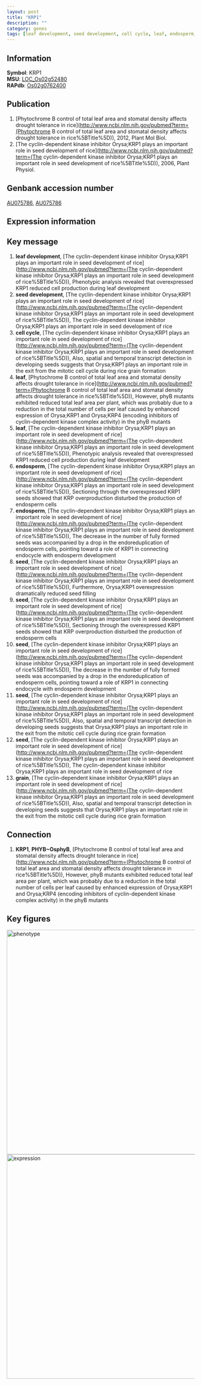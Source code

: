 ```yaml
---
layout: post
title: "KRP1"
description: ""
category: genes
tags: [leaf development, seed development, cell cycle, leaf, endosperm, seed, grain, Gene]
---
```


## Information
__Symbol__: KRP1  
__MSU__: [LOC_Os02g52480](http://rice.plantbiology.msu.edu/cgi-bin/ORF_infopage.cgi?orf=LOC_Os02g52480)  
__RAPdb__: [Os02g0762400](http://rapdb.dna.affrc.go.jp/viewer/gbrowse_details/irgsp1?name=Os02g0762400)  

## Publication
1. [Phytochrome B control of total leaf area and stomatal density affects drought tolerance in rice](http://www.ncbi.nlm.nih.gov/pubmed?term=(Phytochrome B control of total leaf area and stomatal density affects drought tolerance in rice%5BTitle%5D)), 2012, Plant Mol Biol.
2. [The cyclin-dependent kinase inhibitor Orysa;KRP1 plays an important role in seed development of rice](http://www.ncbi.nlm.nih.gov/pubmed?term=(The cyclin-dependent kinase inhibitor Orysa;KRP1 plays an important role in seed development of rice%5BTitle%5D)), 2006, Plant Physiol.

## Genbank accession number
[AU075786](http://www.ncbi.nlm.nih.gov/nuccore/AU075786), [AU075786](http://www.ncbi.nlm.nih.gov/nuccore/AU075786)

## Expression information

## Key message
1. __leaf development__, [The cyclin-dependent kinase inhibitor Orysa;KRP1 plays an important role in seed development of rice](http://www.ncbi.nlm.nih.gov/pubmed?term=(The cyclin-dependent kinase inhibitor Orysa;KRP1 plays an important role in seed development of rice%5BTitle%5D)),  Phenotypic analysis revealed that overexpressed KRP1 reduced cell production during leaf development
2. __seed development__, [The cyclin-dependent kinase inhibitor Orysa;KRP1 plays an important role in seed development of rice](http://www.ncbi.nlm.nih.gov/pubmed?term=(The cyclin-dependent kinase inhibitor Orysa;KRP1 plays an important role in seed development of rice%5BTitle%5D)), The cyclin-dependent kinase inhibitor Orysa;KRP1 plays an important role in seed development of rice
3. __cell cycle__, [The cyclin-dependent kinase inhibitor Orysa;KRP1 plays an important role in seed development of rice](http://www.ncbi.nlm.nih.gov/pubmed?term=(The cyclin-dependent kinase inhibitor Orysa;KRP1 plays an important role in seed development of rice%5BTitle%5D)),  Also, spatial and temporal transcript detection in developing seeds suggests that Orysa;KRP1 plays an important role in the exit from the mitotic cell cycle during rice grain formation
4. __leaf__, [Phytochrome B control of total leaf area and stomatal density affects drought tolerance in rice](http://www.ncbi.nlm.nih.gov/pubmed?term=(Phytochrome B control of total leaf area and stomatal density affects drought tolerance in rice%5BTitle%5D)),  However, phyB mutants exhibited reduced total leaf area per plant, which was probably due to a reduction in the total number of cells per leaf caused by enhanced expression of Orysa;KRP1 and Orysa;KRP4 (encoding inhibitors of cyclin-dependent kinase complex activity) in the phyB mutants
5. __leaf__, [The cyclin-dependent kinase inhibitor Orysa;KRP1 plays an important role in seed development of rice](http://www.ncbi.nlm.nih.gov/pubmed?term=(The cyclin-dependent kinase inhibitor Orysa;KRP1 plays an important role in seed development of rice%5BTitle%5D)),  Phenotypic analysis revealed that overexpressed KRP1 reduced cell production during leaf development
6. __endosperm__, [The cyclin-dependent kinase inhibitor Orysa;KRP1 plays an important role in seed development of rice](http://www.ncbi.nlm.nih.gov/pubmed?term=(The cyclin-dependent kinase inhibitor Orysa;KRP1 plays an important role in seed development of rice%5BTitle%5D)),  Sectioning through the overexpressed KRP1 seeds showed that KRP overproduction disturbed the production of endosperm cells
7. __endosperm__, [The cyclin-dependent kinase inhibitor Orysa;KRP1 plays an important role in seed development of rice](http://www.ncbi.nlm.nih.gov/pubmed?term=(The cyclin-dependent kinase inhibitor Orysa;KRP1 plays an important role in seed development of rice%5BTitle%5D)),  The decrease in the number of fully formed seeds was accompanied by a drop in the endoreduplication of endosperm cells, pointing toward a role of KRP1 in connecting endocycle with endosperm development
8. __seed__, [The cyclin-dependent kinase inhibitor Orysa;KRP1 plays an important role in seed development of rice](http://www.ncbi.nlm.nih.gov/pubmed?term=(The cyclin-dependent kinase inhibitor Orysa;KRP1 plays an important role in seed development of rice%5BTitle%5D)),  Furthermore, Orysa;KRP1 overexpression dramatically reduced seed filling
9. __seed__, [The cyclin-dependent kinase inhibitor Orysa;KRP1 plays an important role in seed development of rice](http://www.ncbi.nlm.nih.gov/pubmed?term=(The cyclin-dependent kinase inhibitor Orysa;KRP1 plays an important role in seed development of rice%5BTitle%5D)),  Sectioning through the overexpressed KRP1 seeds showed that KRP overproduction disturbed the production of endosperm cells
10. __seed__, [The cyclin-dependent kinase inhibitor Orysa;KRP1 plays an important role in seed development of rice](http://www.ncbi.nlm.nih.gov/pubmed?term=(The cyclin-dependent kinase inhibitor Orysa;KRP1 plays an important role in seed development of rice%5BTitle%5D)),  The decrease in the number of fully formed seeds was accompanied by a drop in the endoreduplication of endosperm cells, pointing toward a role of KRP1 in connecting endocycle with endosperm development
11. __seed__, [The cyclin-dependent kinase inhibitor Orysa;KRP1 plays an important role in seed development of rice](http://www.ncbi.nlm.nih.gov/pubmed?term=(The cyclin-dependent kinase inhibitor Orysa;KRP1 plays an important role in seed development of rice%5BTitle%5D)),  Also, spatial and temporal transcript detection in developing seeds suggests that Orysa;KRP1 plays an important role in the exit from the mitotic cell cycle during rice grain formation
12. __seed__, [The cyclin-dependent kinase inhibitor Orysa;KRP1 plays an important role in seed development of rice](http://www.ncbi.nlm.nih.gov/pubmed?term=(The cyclin-dependent kinase inhibitor Orysa;KRP1 plays an important role in seed development of rice%5BTitle%5D)), The cyclin-dependent kinase inhibitor Orysa;KRP1 plays an important role in seed development of rice
13. __grain__, [The cyclin-dependent kinase inhibitor Orysa;KRP1 plays an important role in seed development of rice](http://www.ncbi.nlm.nih.gov/pubmed?term=(The cyclin-dependent kinase inhibitor Orysa;KRP1 plays an important role in seed development of rice%5BTitle%5D)),  Also, spatial and temporal transcript detection in developing seeds suggests that Orysa;KRP1 plays an important role in the exit from the mitotic cell cycle during rice grain formation

## Connection
1. __KRP1__, __PHYB~OsphyB__, [Phytochrome B control of total leaf area and stomatal density affects drought tolerance in rice](http://www.ncbi.nlm.nih.gov/pubmed?term=(Phytochrome B control of total leaf area and stomatal density affects drought tolerance in rice%5BTitle%5D)),  However, phyB mutants exhibited reduced total leaf area per plant, which was probably due to a reduction in the total number of cells per leaf caused by enhanced expression of Orysa;KRP1 and Orysa;KRP4 (encoding inhibitors of cyclin-dependent kinase complex activity) in the phyB mutants

## Key figures
<img src="http://ricencode.github.io/images/KRP1.pheno.png" alt="phenotype"  style="width: 600px;"/>

<img src="http://ricencode.github.io/images/KRP1.exp.png" alt="expression"  style="width: 600px;"/>


